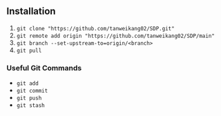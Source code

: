 ## Installation
1. `git clone "https://github.com/tanweikang02/SDP.git"`
2. `git remote add origin "https://github.com/tanweikang02/SDP/main"`
3. `git branch --set-upstream-to=origin/<branch>`
4. `git pull`

### Useful Git Commands
- `git add`
- `git commit`
- `git push`
- `git stash`
